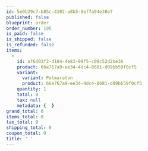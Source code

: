 ```yaml
---
id: 5e0b29c7-b85c-4102-a8b5-8ef7a94e38e7
published: false
blueprint: order
order_number: 195
is_paid: false
is_shipped: false
is_refunded: false
items:
  -
    id: af6d03f2-d104-4e83-99f5-c08c52d2be36
    product: 66e767a9-ee34-4dc4-8681-d09bb59f0cf5
    variant:
      variant: Polmaraton
      product: 66e767a9-ee34-4dc4-8681-d09bb59f0cf5
    quantity: 1
    total: 0
    tax: null
    metadata: {  }
grand_total: 0
items_total: 0
tax_total: 0
shipping_total: 0
coupon_total: 0
title: ' '
---
```

